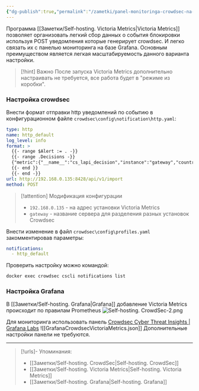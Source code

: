```yaml
---
{"dg-publish":true,"permalink":"/zametki/panel-monitoringa-crowdsec-na-baze-grafana-s-ispolzovaniem-victoria-metrics/","created":"2024-10-06 23:30","updated":"2024-10-06T23:58:17+03:00"}
---
```


Программа [[Заметки/Self-hosting. Victoria Metrics\|Victoria Metrics]] позволяет организовать легкий сбор данных о события блокировки используя POST уведомления которые генерирует crowdsec. И легко связать их с панелью мониторинга на базе Grafana. Основным преимуществом является легкая масштабируемость данного варианта настройки.

> [!hint] Важно
> После запуска Victoria Metrics дополнительно настраивать не требуется, все работа будет в "режиме из коробки".

### Настройка crowdsec

Внести формат отправки http уведомлений по событию в конфигурационном файле `crowdsec\config\notification\http.yaml`:

```yaml
type: http          
name: http_default  
log_level: info
format: >
  {{- range $Alert := . -}}
  {{- range .Decisions -}}
  {"metric":{"__name__":"cs_lapi_decision","instance":"gateway","country":"{{$Alert.Source.Cn}}","asname":"{{$Alert.Source.AsName}}","asnumber":"{{$Alert.Source.AsNumber}}","latitude":"{{$Alert.Source.Latitude}}","longitude":"{{$Alert.Source.Longitude}}","iprange":"{{$Alert.Source.Range}}","scenario":"{{.Scenario}}","type":"{{.Type}}","duration":"{{.Duration}}","scope":"{{.Scope}}","ip":"{{.Value}}"},"values": [1],"timestamps":[{{now|unixEpoch}}000]}
  {{- end }}
  {{- end -}}
url: http://192.168.0.135:8428/api/v1/import
method: POST
```

> [!attention] Модификация конфигурации
> -  `192.168.0.135` - на адрес установки Victoria Metrics
> - `gateway` - название сервера для разделения разных установок Crowdsec

Внести изменение в файл `crowdsec\config\profiles.yaml` закомментировав параметры:

```yaml
notifications:
  - http_default
```

Проверить настройку можно командой:
```sh
docker exec crowdsec cscli notifications list
```

### Настройка Grafana

В [[Заметки/Self-hosting. Grafana\|Grafana]] добавление Victoria Metrics происходит по правилам Prometheus 
![Self-hosting. CrowdSec-2.png](/img/user/%D0%98%D1%81%D1%85%D0%BE%D0%B4%D0%BD%D0%B8%D0%BA%D0%B8/Self-hosting.%20CrowdSec-2.png)

Для мониторинга использовать панель [Crowdsec Cyber Threat Insights | Grafana Labs](https://grafana.com/grafana/dashboards/21689-crowdsec-cyber-threat-insights/)
![[GrafanaCrowdsecVictoriaMetrics.json]]
Дополнительные настройки панели не требуются.

---
> [!urls]- Упоминания:
> - [[Заметки/Self-hosting. CrowdSec\|Self-hosting. CrowdSec]]
> - [[Заметки/Self-hosting. Victoria Metrics\|Self-hosting. Victoria Metrics]]
> - [[Заметки/Self-hosting. Grafana\|Self-hosting. Grafana]]